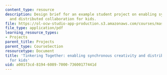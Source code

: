 ```yaml
---
content_type: resource
description: Design brief for an example student project on enabling synchronous creativity
  and distributed collaboration for kids.
file: https://ol-ocw-studio-app-production.s3.amazonaws.com/courses/mas-714j-technologies-for-creative-learning-fall-2009/a001f3cd81946089700073600177441d_MITMAS_714JF09_pro_xbrief4.pdf
file_type: application/pdf
learning_resource_types:
- Projects
parent_title: Projects
parent_type: CourseSection
resourcetype: Document
title: 'Tinkering Together: enabling synchronous creativity and distributed collaboration
  for kids'
uid: a001f3cd-8194-6089-7000-73600177441d
---
```

